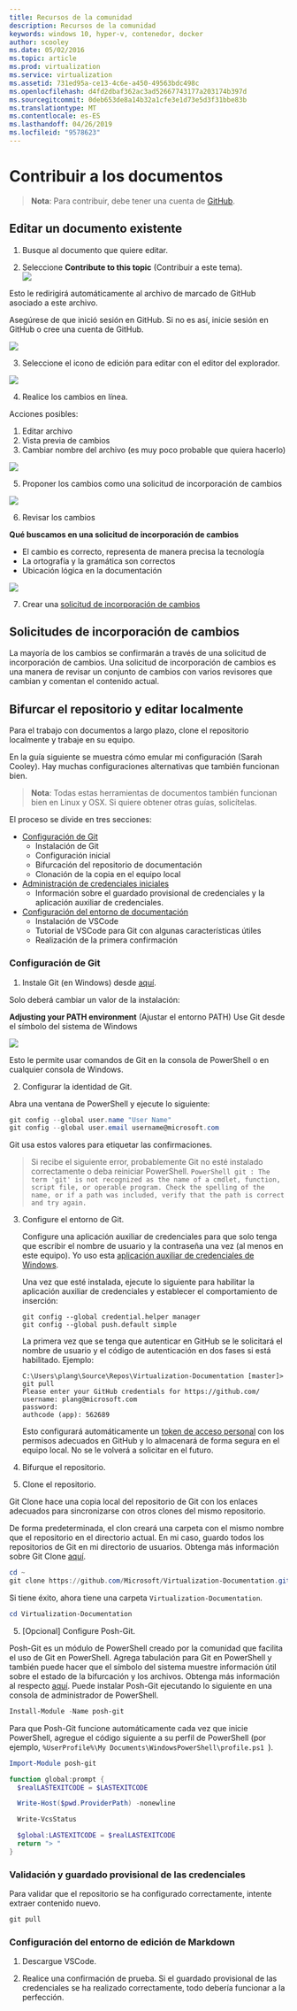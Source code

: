 ```yaml
---
title: Recursos de la comunidad
description: Recursos de la comunidad
keywords: windows 10, hyper-v, contenedor, docker
author: scooley
ms.date: 05/02/2016
ms.topic: article
ms.prod: virtualization
ms.service: virtualization
ms.assetid: 731ed95a-ce13-4c6e-a450-49563bdc498c
ms.openlocfilehash: d4fd2dbaf362ac3ad52667743177a203174b397d
ms.sourcegitcommit: 0deb653de8a14b32a1cfe3e1d73e5d3f31bbe83b
ms.translationtype: MT
ms.contentlocale: es-ES
ms.lasthandoff: 04/26/2019
ms.locfileid: "9578623"
---
```

# <a name="contribute-to-the-docs"></a>Contribuir a los documentos

> **Nota**: Para contribuir, debe tener una cuenta de [GitHub](https://www.github.com).

## <a name="edit-an-existing-doc"></a>Editar un documento existente

1. Busque al documento que quiere editar.  

2. Seleccione **Contribute to this topic** (Contribuir a este tema).  
  ![](media/editDoc.png)
  
  Esto le redirigirá automáticamente al archivo de marcado de GitHub asociado a este archivo.
  
  Asegúrese de que inició sesión en GitHub.  Si no es así, inicie sesión en GitHub o cree una cuenta de GitHub.
  
  ![](media/GitHubView.png)
  
3. Seleccione el icono de edición para editar con el editor del explorador.
  
  ![](media/GitHubEdit.png)

4. Realice los cambios en línea.
  
  Acciones posibles:
  1. Editar archivo
  2. Vista previa de cambios
  3. Cambiar nombre del archivo (es muy poco probable que quiera hacerlo)
  
  ![](media/GitHubEditor.png)
  
5. Proponer los cambios como una solicitud de incorporación de cambios
  
  ![](media/GitHubProposeChange.png)

6. Revisar los cambios
  
  **Qué buscamos en una solicitud de incorporación de cambios**  
  * El cambio es correcto, representa de manera precisa la tecnología
  * La ortografía y la gramática son correctos
  * Ubicación lógica en la documentación
    
  ![](media/GitHubCreatePR.png)

7. Crear una [solicitud de incorporación de cambios](contribute-to-docs.md#pull-requests)  

## <a name="pull-requests"></a>Solicitudes de incorporación de cambios

La mayoría de los cambios se confirmarán a través de una solicitud de incorporación de cambios.  Una solicitud de incorporación de cambios es una manera de revisar un conjunto de cambios con varios revisores que cambian y comentan el contenido actual.


## <a name="fork-the-repo-and-edit-locally"></a>Bifurcar el repositorio y editar localmente

Para el trabajo con documentos a largo plazo, clone el repositorio localmente y trabaje en su equipo.

En la guía siguiente se muestra cómo emular mi configuración (Sarah Cooley).  Hay muchas configuraciones alternativas que también funcionan bien.

> **Nota**: Todas estas herramientas de documentos también funcionan bien en Linux y OSX.  Si quiere obtener otras guías, solicítelas.

El proceso se divide en tres secciones:
* [Configuración de Git](contribute-to-docs.md#set-up-git)
  * Instalación de Git
  * Configuración inicial
  * Bifurcación del repositorio de documentación
  * Clonación de la copia en el equipo local
* [Administración de credenciales iniciales](contribute-to-docs.md#validate-and-stash-credentials)
  * Información sobre el guardado provisional de credenciales y la aplicación auxiliar de credenciales.
* [Configuración del entorno de documentación](contribute-to-docs.md#set-up-markdown-editing-environment)
  * Instalación de VSCode
  * Tutorial de VSCode para Git con algunas características útiles
  * Realización de la primera confirmación

### <a name="set-up-git"></a>Configuración de Git

1. Instale Git (en Windows) desde [aquí](https://git-for-windows.github.io/).

  Solo deberá cambiar un valor de la instalación:

  **Adjusting your PATH environment** (Ajustar el entorno PATH) Use Git desde el símbolo del sistema de Windows

  ![](media/GitFromWinCMD.png)

  Esto le permite usar comandos de Git en la consola de PowerShell o en cualquier consola de Windows.

2. Configurar la identidad de Git.

  Abra una ventana de PowerShell y ejecute lo siguiente:

  ``` PowerShell
  git config --global user.name "User Name"
  git config --global user.email username@microsoft.com
  ```

  Git usa estos valores para etiquetar las confirmaciones.

  > Si recibe el siguiente error, probablemente Git no esté instalado correctamente o deba reiniciar PowerShell.
    ``` PowerShell
    git : The term 'git' is not recognized as the name of a cmdlet, function, script file, or operable program. Check the spelling of the name, or if a path was included, verify that the path is correct and try again.
    ```

3. Configure el entorno de Git.

   Configure una aplicación auxiliar de credenciales para que solo tenga que escribir el nombre de usuario y la contraseña una vez (al menos en este equipo).
   Yo uso esta [aplicación auxiliar de credenciales de Windows](https://github.com/Microsoft/Git-Credential-Manager-for-Windows#download-and-install).

   Una vez que esté instalada, ejecute lo siguiente para habilitar la aplicación auxiliar de credenciales y establecer el comportamiento de inserción:
   ```
   git config --global credential.helper manager
   git config --global push.default simple
   ```

   La primera vez que se tenga que autenticar en GitHub se le solicitará el nombre de usuario y el código de autenticación en dos fases si está habilitado.
   Ejemplo:
   ```
   C:\Users\plang\Source\Repos\Virtualization-Documentation [master]> git pull
   Please enter your GitHub credentials for https://github.com/
   username: plang@microsoft.com
   password:
   authcode (app): 562689
   ```
   Esto configurará automáticamente un [token de acceso personal](https://github.com/settings/tokens) con los permisos adecuados en GitHub y lo almacenará de forma segura en el equipo local. No se le volverá a solicitar en el futuro.

4. Bifurque el repositorio.

5. Clone el repositorio.

  Git Clone hace una copia local del repositorio de Git con los enlaces adecuados para sincronizarse con otros clones del mismo repositorio.

  De forma predeterminada, el clon creará una carpeta con el mismo nombre que el repositorio en el directorio actual.  En mi caso, guardo todos los repositorios de Git en mi directorio de usuarios.  Obtenga más información sobre Git Clone [aquí](http://git-scm.com/docs/git-clone).

  ``` PowerShell
  cd ~
  git clone https://github.com/Microsoft/Virtualization-Documentation.git
  ```

  Si tiene éxito, ahora tiene una carpeta `Virtualization-Documentation`.

  ``` PowerShell
  cd Virtualization-Documentation
  ```

5. [Opcional] Configure Posh-Git.

  Posh-Git es un módulo de PowerShell creado por la comunidad que facilita el uso de Git en PowerShell.  Agrega tabulación para Git en PowerShell y también puede hacer que el símbolo del sistema muestre información útil sobre el estado de la bifurcación y los archivos.  Obtenga más información al respecto [aquí](https://github.com/dahlbyk/posh-git).  Puede instalar Posh-Git ejecutando lo siguiente en una consola de administrador de PowerShell.

  ``` PowerShell
  Install-Module -Name posh-git
  ```

  Para que Posh-Git funcione automáticamente cada vez que inicie PowerShell, agregue el código siguiente a su perfil de PowerShell (por ejemplo, `%UserProfile%\My Documents\WindowsPowerShell\profile.ps1 `).

  ``` PowerShell
  Import-Module posh-git

  function global:prompt {
    $realLASTEXITCODE = $LASTEXITCODE

    Write-Host($pwd.ProviderPath) -nonewline

    Write-VcsStatus

    $global:LASTEXITCODE = $realLASTEXITCODE
    return "> "
  }
  ```

### <a name="validate-and-stash-credentials"></a>Validación y guardado provisional de las credenciales

  Para validar que el repositorio se ha configurado correctamente, intente extraer contenido nuevo.

  ``` PowerShell
  git pull
  ```


### <a name="set-up-markdown-editing-environment"></a>Configuración del entorno de edición de Markdown

1. Descargue VSCode.

6. Realice una confirmación de prueba.  Si el guardado provisional de las credenciales se ha realizado correctamente, todo debería funcionar a la perfección.



